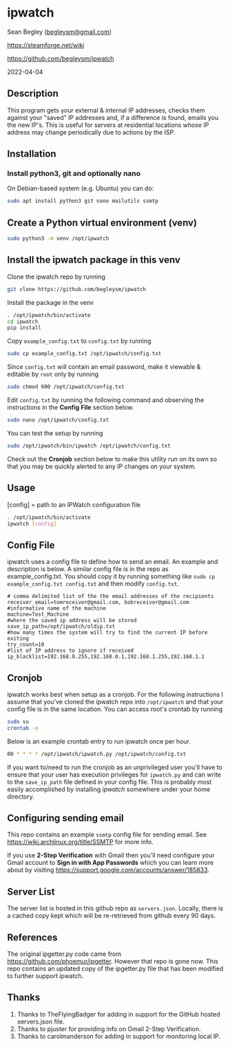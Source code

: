 # ipwatch

Sean Begley (begleysm@gmail.com)

https://steamforge.net/wiki

https://github.com/begleysm/ipwatch

2022-04-04

## Description
This program gets your external & internal IP addresses, checks them against
your "saved" IP addresses and, if a difference is found, emails you the new
IP's. This is useful for servers at residential locations whose IP address may
change periodically due to actions by the ISP.

## Installation

### Install python3, git and optionally nano

On Debian-based system (e.g. Ubuntu) you can do:

```bash
sudo apt install python3 git nano mailutils ssmtp
```

## Create a Python virtual environment (venv)

```bash
sudo python3 -m venv /opt/ipwatch
```

## Install the ipwatch package in this venv

Clone the ipwatch repo by running

```bash
git clone https://github.com/begleysm/ipwatch
```

Install the package in the venv

```bash
. /opt/ipwatch/bin/activate
cd ipwatch
pip install
```

Copy `example_config.txt` to `config.txt` by running

```bash
sudo cp example_config.txt /opt/ipwatch/config.txt
```
Since `config.txt` will contain an email password, make it viewable & editable by `root` only by running
```bash
sudo chmod 600 /opt/ipwatch/config.txt
```

Edit `config.txt` by running the following command and observing the
instructions in the **Config File** section below.

```bash
sudo nano /opt/ipwatch/config.txt
```

You can test the setup by running
```bash
sudo /opt/ipwatch/bin/ipwatch /opt/ipwatch/config.txt
```

Check out the **Cronjob** section below to make this utility run on its own so that you may be quickly alerted to any IP changes on your system.

## Usage

[config] = path to an IPWatch configuration file

```bash
. /opt/ipwatch/bin/activate
ipwatch [config]

```

## Config File
ipwatch uses a config file to define how to send an email.  An example and description is below.  A similar config file is in the repo as example_config.txt.  You should copy it by running something like `sudo cp example_config.txt config.txt` and then modify `config.txt`.

```dosini
# comma delimited list of the the email addresses of the recipients
receiver_email=tomreceiver@gmail.com, bobreceiver@gmail.com
#informative name of the machine
machine=Test_Machine
#where the saved ip address will be stored
save_ip_path=/opt/ipwatch/oldip.txt
#how many times the system will try to find the current IP before exiting
try_count=10
#list of IP address to ignore if received
ip_blacklist=192.168.0.255,192.168.0.1,192.168.1.255,192.168.1.1
```

## Cronjob
ipwatch works best when setup as a cronjob.  For the following instructions I
assume that you've cloned the ipwatch repo into `/opt/ipwatch` and that your
config file is in the same location.  You can access root's crontab by running

```bash
sudo su
crontab -e
```

Below is an example crontab entry to run ipwatch once per hour.

```bash
00 * * * * /opt/ipwatch/ipwatch.py /opt/ipwatch/config.txt
```

If you want to/need to run the cronjob as an unprivileged user you'll have to
ensure that your user has execution privileges for `ipwatch.py` and can write to
the `save_ip_path` file defined in your config file.  This is probably most
easily accomplished by installing *ipwatch* somewhere under your home directory.

## Configuring sending email

This repo contains an example `ssmtp` config file for sending email. See https://wiki.archlinux.org/title/SSMTP for more info.

If you use **2-Step Verification** with Gmail then you'll need configure your Gmail account to **Sign in with App Passwords** which you can learn more about by visiting https://support.google.com/accounts/answer/185833.


## Server List
The server list is hosted in this github repo as `servers.json`.  Locally, there
is a cached copy kept which will be re-retrieved from github every 90 days.

## References
The original ipgetter.py code came from https://github.com/phoemur/ipgetter.
However that repo is gone now.  This repo contains an updated copy of the
ipgetter.py file that has been modified to further support ipwatch.

## Thanks
1. Thanks to TheFlyingBadger for adding in support for the GitHub hosted servers.json file.
2. Thanks to pjuster for providing info on Gmail 2-Step Verification.
3. Thanks to carolmanderson for adding in support for monitoring local IP.
